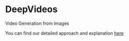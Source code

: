 # DeepVideos
Video Generation from Images

You can find our detailed approach and explanation [here](https://team-pragmatic-chaos.github.io)
